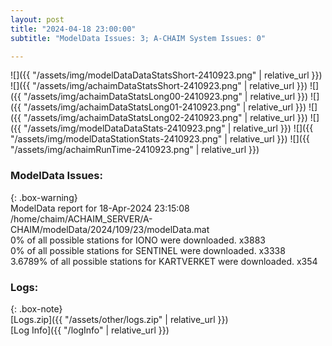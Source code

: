 ```yaml
---
layout: post
title: "2024-04-18 23:00:00"
subtitle: "ModelData Issues: 3; A-CHAIM System Issues: 0"

---
```


![]({{ "/assets/img/modelDataDataStatsShort-2410923.png" | relative_url }})
![]({{ "/assets/img/achaimDataStatsShort-2410923.png" | relative_url }})
![]({{ "/assets/img/achaimDataStatsLong00-2410923.png" | relative_url }})
![]({{ "/assets/img/achaimDataStatsLong01-2410923.png" | relative_url }})
![]({{ "/assets/img/achaimDataStatsLong02-2410923.png" | relative_url }})
![]({{ "/assets/img/modelDataDataStats-2410923.png" | relative_url }})
![]({{ "/assets/img/modelDataStationStats-2410923.png" | relative_url }})
![]({{ "/assets/img/achaimRunTime-2410923.png" | relative_url }})


### ModelData Issues:  
  
{: .box-warning}  
 ModelData report for 18-Apr-2024 23:15:08   
 /home/chaim/ACHAIM_SERVER/A-CHAIM/modelData/2024/109/23/modelData.mat   
 0% of all possible stations for IONO were downloaded. x3883   
 0% of all possible stations for SENTINEL were downloaded. x3338   
 3.6789% of all possible stations for KARTVERKET were downloaded. x354   
  


### Logs:  
  
{: .box-note}  
[Logs.zip]({{ "/assets/other/logs.zip" | relative_url }})  
[Log Info]({{ "/logInfo" | relative_url }})  
